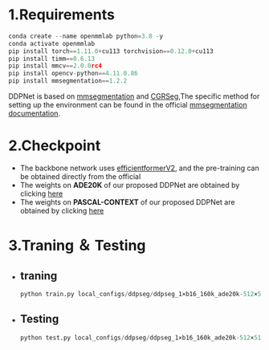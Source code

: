 # 1.Requirements

```python
conda create --name openmmlab python=3.8 -y 
conda activate openmmlab
pip install torch==1.11.0+cu113 torchvision==0.12.0+cu113 
pip install timm==0.6.13
pip install mmcv==2.0.0rc4
pip install opencv-python==4.11.0.86
pip install mmsegmentation==1.2.2
```

DDPNet is based on [mmsegmentation](https://github.com/open-mmlab/mmsegmentation/tree/main) and [CGRSeg](https://github.com/nizhenliang/CGRSeg),The specific method for setting up the environment can be found in the official [mmsegmentation documentation](https://mmsegmentation.readthedocs.io/zh-cn/latest/get_started.html).

# 2.Checkpoint

- The backbone network uses [efficientformerV2](https://github.com/snap-research/EfficientFormer), and the pre-training can be obtained directly from the official
- The weights on **ADE20K** of our proposed DDPNet  are obtained by clicking [here](https://pan.quark.cn/s/145849808e6a)
- The weights on **PASCAL-CONTEXT** of our proposed DDPNet  are obtained by clicking [here](https://pan.quark.cn/s/145849808e6a)

# 3.Traning ＆ Testing

- ## traning

  ```python
  python train.py local_configs/ddpseg/ddpseg_1×b16_160k_ade20k-512×512.py
  ```

- ## Testing 

  ```python
  python test.py local_configs/ddpseg/ddpseg_1×b16_160k_ade20k-512×512.py ${CHECKPOINT_FILE}
  ```

  

